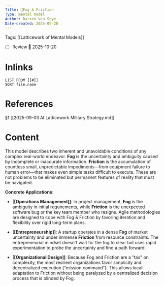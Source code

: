 ```yaml
---
Title: 🧩Fog & Friction
Type: mental model 
Author: Darren Van Soye 
Date-created: 2025-09-20
---
```

Tags: [[Latticework of Mental Models]]

- [ ] Review 📅 2025-10-20
    
# Inlinks

```dataview
LIST FROM [[#]]
SORT file.name
```

# References

§1 [[2025-09-03 AI Latticework Military Strategy.md]]

# Content

This model describes two inherent and unavoidable conditions of any complex real-world endeavor. **Fog** is the uncertainty and ambiguity caused by incomplete or inaccurate information. **Friction** is the accumulation of countless small, unpredictable impediments—from equipment failure to human error—that makes even simple tasks difficult to execute. These are not problems to be eliminated but permanent features of reality that must be navigated.

**Concrete Applications:**

- **[[Operations Management]]**: In project management, **Fog** is the ambiguity in initial requirements, while **Friction** is the unexpected software bug or the key team member who resigns. Agile methodologies are designed to cope with Fog & Friction by favoring iteration and flexibility over rigid long-term plans.
    
- **[[Entrepreneurship]]**: A startup operates in a dense **Fog** of market uncertainty and under immense **Friction** from resource constraints. The entrepreneurial mindset doesn't wait for the fog to clear but uses rapid experimentation to probe the uncertainty and find a path forward.
    
- **[[Organizational Design]]**: Because Fog and Friction are a "tax" on complexity, the most resilient organizations favor simplicity and decentralized execution ("mission command"). This allows local adaptation to Friction without being paralyzed by a centralized decision process that is blinded by Fog.